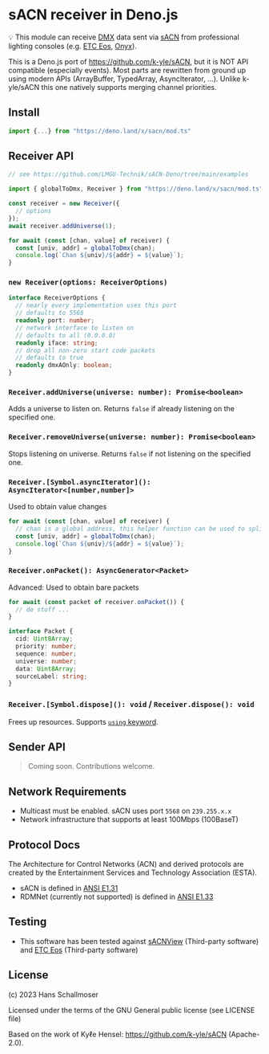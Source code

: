 # sACN receiver in Deno.js

💡 This module can receive [DMX](https://en.wikipedia.org/wiki/DMX512) data sent
via [sACN](https://en.wikipedia.org/wiki/E1.31) from professional lighting
consoles (e.g. [ETC Eos](https://www.etcconnect.com/),
[Onyx](https://obsidiancontrol.com/)).

This is a Deno.js port of https://github.com/k-yle/sACN, but it is NOT API
compatible (especially events). Most parts are rewritten from ground up using
modern APIs (ArrayBuffer, TypedArray, AsyncIterator, ...). Unlike k-yle/sACN
this one natively supports merging channel priorities.

## Install

```typescript
import {...} from "https://deno.land/x/sacn/mod.ts"
```

## Receiver API

```typescript
// see https://github.com/LMGU-Technik/sACN-Deno/tree/main/examples

import { globalToDmx, Receiver } from "https://deno.land/x/sacn/mod.ts";

const receiver = new Receiver({
  // options
});
await receiver.addUniverse(1);

for await (const [chan, value] of receiver) {
  const [univ, addr] = globalToDmx(chan);
  console.log(`Chan ${univ}/${addr} = ${value}`);
}
```

### `new Receiver(options: ReceiverOptions)`

```typescript
interface ReceiverOptions {
  // nearly every implementation uses this port
  // defaults to 5568
  readonly port: number;
  // network interface to listen on
  // defaults to all (0.0.0.0)
  readonly iface: string;
  // drop all non-zero start code packets
  // defaults to true
  readonly dmxAOnly: boolean;
}
```

### `Receiver.addUniverse(universe: number): Promise<boolean>`

Adds a universe to listen on. Returns `false` if already listening on the
specified one.

### `Receiver.removeUniverse(universe: number): Promise<boolean>`

Stops listening on universe. Returns `false` if not listening on the specified
one.

### `Receiver.[Symbol.asyncIterator](): AsyncIterator<[number,number]>`

Used to obtain value changes

```typescript
for await (const [chan, value] of receiver) {
  // chan is a global address, this helper function can be used to split into universe and address
  const [univ, addr] = globalToDmx(chan);
  console.log(`Chan ${univ}/${addr} = ${value}`);
}
```

### `Receiver.onPacket(): AsyncGenerator<Packet>`

Advanced: Used to obtain bare packets

```typescript
for await (const packet of receiver.onPacket()) {
  // do stuff ...
}
```

```typescript
interface Packet {
  cid: Uint8Array;
  priority: number;
  sequence: number;
  universe: number;
  data: Uint8Array;
  sourceLabel: string;
}
```

### `Receiver.[Symbol.dispose](): void` / `Receiver.dispose(): void`

Frees up resources. Supports
[`using` keyword](https://devblogs.microsoft.com/typescript/announcing-typescript-5-2/#using-declarations-and-explicit-resource-management).

## Sender API

> Coming soon. Contributions welcome.

## Network Requirements

- Multicast must be enabled. sACN uses port `5568` on `239.255.x.x`
- Network infrastructure that supports at least 100Mbps (100BaseT)

## Protocol Docs

The Architecture for Control Networks (ACN) and derived protocols are created by
the Entertainment Services and Technology Association (ESTA).

- sACN is defined in [ANSI E1.31](./docs/E1.31-2018.pdf)
- RDMNet (currently not supported) is defined in
  [ANSI E1.33](./docs/E1.33-2019.pdf)

## Testing

- This software has been tested against [sACNView](https://sacnview.org/)
  (Third-party software) and [ETC Eos](https://www.etcconnect.com/) (Third-party
  software)

## License

(c) 2023 Hans Schallmoser

Licensed under the terms of the GNU General public license (see LICENSE file)

Based on the work of Kyℓe Hensel: https://github.com/k-yle/sACN (Apache-2.0).
